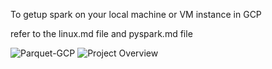To getup spark on your local machine or VM instance in GCP 

refer to the linux.md file and pyspark.md file 

![Parquet-GCP](https://github.com/sara-soomro/Project/spark/CSV-Parquet.png?raw=true)
![Project Overview](https://github.com/sara-soomro/Project/spark/cluster.png?raw=true)
